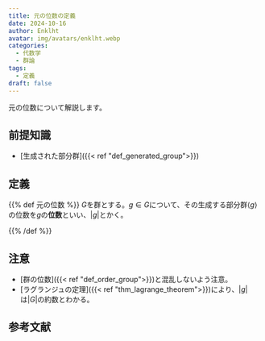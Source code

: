 ```yaml
---
title: 元の位数の定義
date: 2024-10-16
author: Enklht
avatar: img/avatars/enklht.webp
categories:
  - 代数学
  - 群論
tags:
  - 定義
draft: false
---
```


元の位数について解説します。

<!--more-->

## 前提知識

- [生成された部分群]({{< ref "def_generated_group">}})

## 定義

{{% def 元の位数 %}}
$G$を群とする。$g \in G$について、その生成する部分群$\langle g\rangle$の位数を$g$の**位数**といい、$|g|$とかく。

{{% /def %}}

## 注意

- [群の位数]({{< ref "def_order_group">}})と混乱しないよう注意。
- [ラグランジュの定理]({{< ref "thm_lagrange_theorem">}})により、$|g|$は$|G|$の約数とわかる。

## 参考文献

